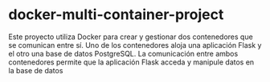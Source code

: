 # docker-multi-container-project
Este proyecto utiliza Docker para crear y gestionar dos contenedores que se comunican entre sí. Uno de los contenedores aloja una aplicación Flask y el otro una base de datos PostgreSQL. La comunicación entre ambos contenedores permite que la aplicación Flask acceda y manipule datos en la base de datos
